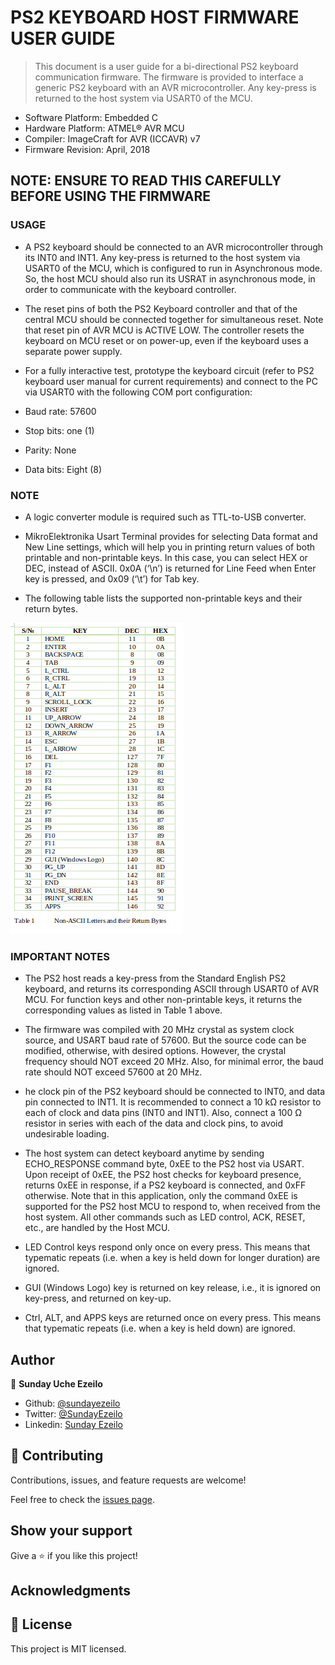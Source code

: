 # PS2 KEYBOARD HOST FIRMWARE USER GUIDE

> This document is a user guide for a bi-directional PS2 keyboard communication firmware. The firmware is provided to interface a generic PS2 keyboard with an AVR microcontroller. Any key-press is returned to the host system via USART0 of the MCU.

- Software Platform: 	Embedded C 
- Hardware Platform:	ATMEL® AVR MCU
- Compiler: ImageCraft for AVR (ICCAVR) v7
- Firmware Revision:	April, 2018

##  NOTE:	ENSURE TO READ THIS CAREFULLY BEFORE USING THE FIRMWARE

### USAGE

- A PS2 keyboard should be connected to an AVR microcontroller through its INT0 and INT1. Any key-press is returned to the host system via USART0 of the MCU, which is configured to run in Asynchronous mode. So, the host MCU should also run its USRAT in asynchronous mode, in order to communicate with the keyboard controller.

- The reset pins of both the PS2 Keyboard controller and that of the central MCU should be connected together for simultaneous reset. Note that reset pin of AVR MCU is ACTIVE LOW. The controller resets the keyboard on MCU reset or on power-up, even if the keyboard uses a separate power supply.

- For a fully interactive test, prototype the keyboard circuit (refer to PS2 keyboard user manual for current requirements) and connect to the PC via USART0 with the following COM port configuration:

- Baud rate:	57600
- Stop bits:	one (1)
- Parity:		None
- Data bits:	Eight (8)

### NOTE

- A logic converter module is required such as TTL-to-USB converter.

-   MikroElektronika Usart Terminal provides for selecting Data format and New Line settings, which will help you in printing return values of both printable and non-printable keys. In this case, you can select HEX or DEC, instead of ASCII.
0x0A (‘\n’) is returned for Line Feed when Enter key is pressed, and 0x09 (‘\t’) for Tab key.
- The following table lists the supported non-printable keys and their return bytes.

![Key Chart](table.png)

### IMPORTANT NOTES

- The PS2 host reads a key-press from the Standard English PS2 keyboard, and returns its corresponding ASCII through USART0 of AVR MCU. For function keys and other non-printable keys, it returns the corresponding values as listed in Table 1 above.

- The firmware was compiled with 20 MHz crystal as system clock source, and USART baud rate of 57600. But the source code can be modified, otherwise, with desired options. However, the crystal frequency should NOT exceed 20 MHz. Also, for minimal error, the baud rate should NOT exceed 57600 at 20 MHz.

- he clock pin of the PS2 keyboard should be connected to INT0, and data pin connected to INT1. It is recommended to connect a 10 kΩ resistor to each of clock and data pins (INT0 and INT1). Also, connect a 100 Ω resistor in series with each of the data and clock pins, to avoid undesirable loading.

- The host system can detect keyboard anytime by sending ECHO_RESPONSE command byte, 0xEE to the PS2 host via USART. Upon receipt of 0xEE, the PS2 host checks for keyboard presence, returns 0xEE in response, if a PS2 keyboard is connected, and 0xFF otherwise. Note that in this application, only the command 0xEE is supported for the PS2 host MCU to respond to, when received from the host system. All other commands such as LED control, ACK, RESET, etc., are handled by the Host MCU.

- LED Control keys respond only once on every press. This means that typematic repeats (i.e. when a key is held down for longer duration) are ignored.

- GUI (Windows Logo) key is returned on key release, i.e., it is ignored on key-press, and returned on key-up.

- Ctrl, ALT, and APPS keys are returned once on every press. This means that typematic repeats (i.e. when a key is held down) are ignored.


## Author

👤 **Sunday Uche Ezeilo**

- Github: [@sundayezeilo](https://github.com/ezeilo-su)
- Twitter: [@SundayEzeilo](https://twitter.com/SundayEzeilo)
- Linkedin: [Sunday Ezeilo](https://www.linkedin.com/in/sunday-ezeilo-a6a67664/)

## 🤝 Contributing

Contributions, issues, and feature requests are welcome!

Feel free to check the [issues page](https://github.com/ezeilo-su/ps2KbHost/issues).

## Show your support

Give a ⭐️ if you like this project!

## Acknowledgments

## 📝 License

This project is MIT licensed.